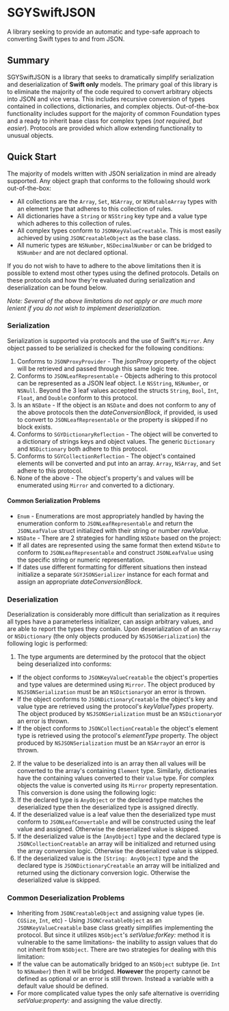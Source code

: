 # SGYSwiftJSON
A library seeking to provide an automatic and type-safe approach to converting Swift types to and from JSON.

## Summary
SGYSwiftJSON is a library that seeks to dramatically simplify serialization and deserialization of **Swift only** models. The primary goal of this library is to eliminate the majority of the code required to convert arbitrary objects into JSON and vice versa. This includes recursive conversion of types contained in collections, dictionaries, and complex objects. Out-of-the-box functionality includes support for the majority of common Foundation types and a ready to inherit base class for complex types (*not required, but easier*).  Protocols are provided which allow extending functionality to unusual objects.

## Quick Start
The majority of models written with JSON serialization in mind are already supported.  Any object graph that conforms to the following should work out-of-the-box:
* All collections are the  `Array`, `Set`, `NSArray`, or `NSMutableArray` types with an element type that adheres to this collection of rules.
* All dictionaries have a `String` or `NSString` key type and a value type which adheres to this collection of rules.
* All complex types conform to `JSONKeyValueCreatable`.  This is most easily achieved by using `JSONCreatableObject` as the base class.
* All numeric types are `NSNumber`, `NSDecimalNumber` or can be bridged to `NSNumber` and are not declared optional.

If you do not wish to have to adhere to the above limitations then it is possible to extend most other types using the defined protocols. Details on these protocols and how they're evaluated during serialization and deserialization can be found below.

*Note: Several of the above limitations do not apply or are much more lenient if you do not wish to implement deserialization.*

### Serialization
Serialization is supported via protocols and the use of Swift's `Mirror`. Any object passed to be serialized is checked for the following conditions:
 1. Conforms to `JSONProxyProvider` - The *jsonProxy* property of the object will be retrieved and passed through this same logic tree.
 2. Conforms to `JSONLeafRepresentable` - Objects adhering to this protocol can be represented as a JSON leaf object.  I.e `NSString`, `NSNumber`, or `NSNull`.  Beyond the 3 leaf values accepted the structs `String`, `Bool`, `Int`, `Float`, and `Double` conform to this protocol.
 3. Is an `NSDate` -  If the object is an `NSDate` and does not conform to any of the above protocols then the *dateConversionBlock*, if provided, is used to convert to `JSONLeafRepresentable` or the property is skipped if no block exists.
 4. Conforms to `SGYDictionaryReflection` - The object will be converted to a dictionary of strings keys and object values. The generic `Dictionary` and `NSDictionary` both adhere to this protocol.
 5. Conforms to `SGYCollectionReflection` - The object's contained elements will be converted and put into an array. `Array`, `NSArray`, and `Set` adhere to this protocol.
 6. None of the above - The object's property's and values will be enumerated using `Mirror` and converted to a dictionary.
 
#### Common Serialization Problems
* `Enum` - Enumerations are most appropriately handled by having the enumeration conform to `JSONLeafRepresentable` and return the `JSONLeafValue` struct initialized with their string or number *rawValue*.
* `NSDate` - There are 2 strategies for handling `NSDate` based on the project:
 * If all dates are represented using the same format then extend `NSDate` to conform to `JSONLeafRepresentable` and construct `JSONLeafValue` using the specific string or numeric representation.
 * If dates use different formatting for different situations then instead initialize a separate `SGYJSONSerializer` instance for each format and assign an appropriate *dateConversionBlock*.

### Deserialization
Deserialization is considerably more difficult than serialization as it requires all types have a parameterless initializer, can assign arbitrary values, and are able to report the types they contain.  Upon deserialization of an `NSArray` or `NSDictionary` (the only objects produced by `NSJSONSerialization`) the following logic is performed:
 1. The type arguments are determined by the protocol that the object being deserialized into conforms:
  *  If the object conforms to `JSONKeyValueCreatable` the object's properties and type values are determined using `Mirror`.  The object produced by `NSJSONSerialization` must be an `NSDictionary`or an error is thrown.
  *  If the object conforms to `JSONDictionaryCreatable` the object's key and value type are retrieved using the protocol's *keyValueTypes* property. The object produced by `NSJSONSerialization` must be an `NSDictionary`or an error is thrown.
  *  If the object conforms to `JSONCollectionCreatable` the object's element type is retrieved using the protocol's *elementType* property. The object produced by `NSJSONSerialization` must be an `NSArray`or an error is thrown.
 2. If the value to be deserialized into is an array then all values will be converted to the array's containing `Element` type.  Similarly, dictionaries have the containing values converted to their `Value` type.  For complex objects the value is converted using its `Mirror` property representation.  This conversion is done using the following logic:
  1. If the declared type is `AnyObject` or the declared type matches the deserialized type then the deserialized type is assigned directly.
  2. If the deserialized value is a leaf value then the deserialized type must conform to `JSONLeafConvertable` and will be constructed using the leaf value and assigned.  Otherwise the deserialized value is skipped.
  3. If the deserialized value is the `[AnyObject]` type and the declared type is `JSONCollectionCreatable` an array will be initialized and returned using the array conversion logic.  Otherwise the deserialized value is skipped.
  4. If the deserialized value is the `[String: AnyObject]` type and the declared type is `JSONDictionaryCreatable` an array will be initialized and returned using the dictionary conversion logic.  Otherwise the deserialized value is skipped.
 
### Common Deserialization Problems
* Inheriting from `JSONCreatableObject` and assigning value types (ie. `CGSize`, `Int`, etc) - Using `JSONCreatableObject` as an `JSONKeyValueCreatable` base class greatly simplifies implementing the protocol.  But since it utilizes `NSObject`'s *setValue:forKey:* method it is vulnerable to the same limitations- the inability to assign values that do not inherit from `NSObject`. There are two strategies for dealing with this limitation:
 * If the value can be automatically bridged to an `NSObject` subtype (ie. `Int` to `NSNumber`) then it will be bridged.  **However** the property cannot be defined as optional or an error is still thrown.  Instead a variable with a default value should be defined.
 * For more complicated value types the only safe alternative is overriding *setValue:property:* and assigning the value directly.

